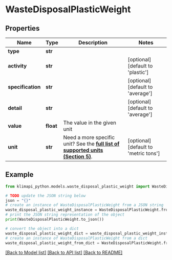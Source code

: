 # WasteDisposalPlasticWeight


## Properties

Name | Type | Description | Notes
------------ | ------------- | ------------- | -------------
**type** | **str** |  | 
**activity** | **str** |  | [optional] [default to 'plastic']
**specification** | **str** |  | [optional] [default to 'average']
**detail** | **str** |  | [optional] [default to 'average']
**value** | **float** | The value in the given unit | 
**unit** | **str** | Need a more specific unit? See the **[full list of supported units (Section 5)](https://convert.js.org/types/_unitsbymeasureraw)**. | [optional] [default to 'metric tons']

## Example

```python
from klimapi_python.models.waste_disposal_plastic_weight import WasteDisposalPlasticWeight

# TODO update the JSON string below
json = "{}"
# create an instance of WasteDisposalPlasticWeight from a JSON string
waste_disposal_plastic_weight_instance = WasteDisposalPlasticWeight.from_json(json)
# print the JSON string representation of the object
print(WasteDisposalPlasticWeight.to_json())

# convert the object into a dict
waste_disposal_plastic_weight_dict = waste_disposal_plastic_weight_instance.to_dict()
# create an instance of WasteDisposalPlasticWeight from a dict
waste_disposal_plastic_weight_from_dict = WasteDisposalPlasticWeight.from_dict(waste_disposal_plastic_weight_dict)
```
[[Back to Model list]](../README.md#documentation-for-models) [[Back to API list]](../README.md#documentation-for-api-endpoints) [[Back to README]](../README.md)


